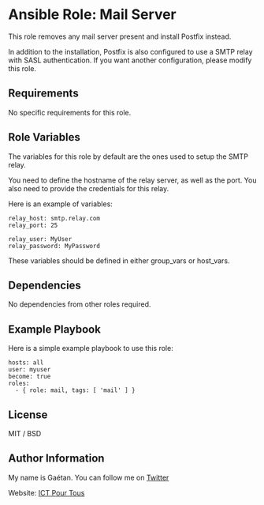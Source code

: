 Ansible Role: Mail Server
=========

This role removes any mail server present and install Postfix instead.

In addition to the installation, Postfix is also configured to use a SMTP relay with SASL authentication. If you want another configuration, please modify this role.

Requirements
------------

No specific requirements for this role.

Role Variables
--------------

The variables for this role by default are the ones used to setup the SMTP relay.

You need to define the hostname of the relay server, as well as the port. You also need to provide the credentials for this relay.

Here is an example of variables:

```
relay_host: smtp.relay.com
relay_port: 25

relay_user: MyUser
relay_password: MyPassword
```

These variables should be defined in either group_vars or host_vars.

Dependencies
------------

No dependencies from other roles required.

Example Playbook
----------------

Here is a simple example playbook to use this role:

```
hosts: all
user: myuser
become: true
roles:
  - { role: mail, tags: [ 'mail' ] }
```

License
-------

MIT / BSD

Author Information
------------------

My name is Gaétan. You can follow me on [Twitter](https://twitter.com/gaetanict)

Website: [ICT Pour Tous](https://www.ictpourtous.com)
